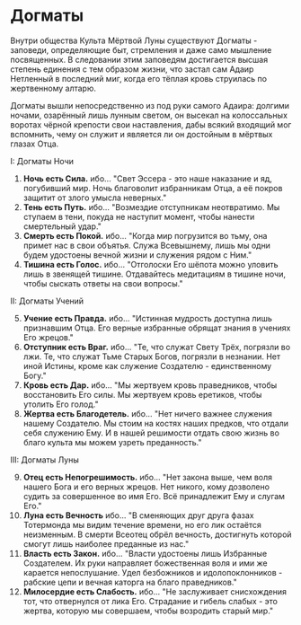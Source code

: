 # Догматы

Внутри общества Культа Мёртвой Луны существуют Догматы - заповеди, определяющие быт, стремления и даже само мышление посвященных. В следовании этим заповедям достигается высшая степень единения с тем образом жизни, что застал сам Адаир Нетленный в последний миг, когда его тёплая кровь струилась по жертвенному алтарю.

Догматы вышли непосредственно из под руки самого Адаира: долгими ночами, озарённый лишь лунным светом, он высекал на колоссальных воротах чёрной крепости свои наставления, дабы всякий входящий мог вспомнить, чему он служит и является ли он достойным в мёртвых глазах Отца.

I: Догматы Ночи

1. **Ночь есть Сила.**
   ибо...
   "Свет Эссера - это наше наказание и яд, погубивший мир. Ночь благоволит избранникам Отца, а её покров защитит от злого умысла неверных."
2. **Тень есть Путь.**
   ибо...
   "Возмездие отступникам неотвратимо. Мы ступаем в тени, покуда не наступит момент, чтобы нанести смертельный удар."
3. **Смерть есть Покой.**
   ибо...
   "Когда мир погрузится во тьму, она примет нас в свои объятья. Служа Всевышнему, лишь мы одни будем удостоены вечной жизни и служения рядом с Ним."
4. **Тишина есть Голос.**
   ибо...
   "Отголоски Его шёпота можно уловить лишь в звенящей тишине. Отдавайтесь медитациям в тишине ночи, чтобы сыскать ответы на свои вопросы."

II: Догматы Учений

5. **Учение есть Правда.**
   ибо...
   "Истинная мудрость доступна лишь признавшим Отца. Его верные избранные обрящат знания в учениях Его жрецов."
6. **Отступник есть Враг.**
   ибо...
   "Те, что служат Свету Трёх, погрязли во лжи. Те, что служат Тьме Старых Богов, погрязли в незнании. Нет иной Истины, кроме как служение Создателю - единственному Богу."
7. **Кровь есть Дар.**
   ибо...
   "Мы жертвуем кровь праведников, чтобы восстановить Его силы. Мы жертвуем кровь еретиков, чтобы утолить Его голод."
8. **Жертва есть Благодетель.**
   ибо...
   "Нет ничего важнее служения нашему Создателю. Мы стоим на костях наших предков, что отдали себя служению Ему. И в нашей решимости отдать свою жизнь во благо культа мы можем узреть преданность."

III: Догматы Луны

9. **Отец есть Непогрешимость.**
   ибо...
   "Нет закона выше, чем воля нашего Бога и его верных жрецов. Нет никого, кому дозволено судить за совершенное во имя Его. Всё принадлежит Ему и слугам Его."
10. **Луна есть Вечность**
    ибо...
    "В сменяющих друг друга фазах Тотермонда мы видим течение времени, но его лик остаётся неизменным. В смерти Всеотец обрёл вечность, достигнуть которой смогут лишь наиболее преданные из нас."
11. **Власть есть Закон.**
    ибо...
    "Власти удостоены лишь Избранные Создателем. Их руки направляет божественная воля и ими же карается непослушание. Удел безбожников и идолопоклонников - рабские цепи и вечная каторга на благо праведников."
12. **Милосердие есть Слабость.**
    ибо...
    "Не заслуживает снисхождения тот, что отвернулся от лика Его. Страдание и гибель слабых - это жертва, которую мы совершаем, чтобы возродить старый мир."

